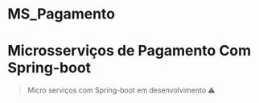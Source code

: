 # MS_Pagamento
<h1>Microsserviços de Pagamento Com Spring-boot</h1>

> Micro serviços com Spring-boot em desenvolvimento ⚠️

